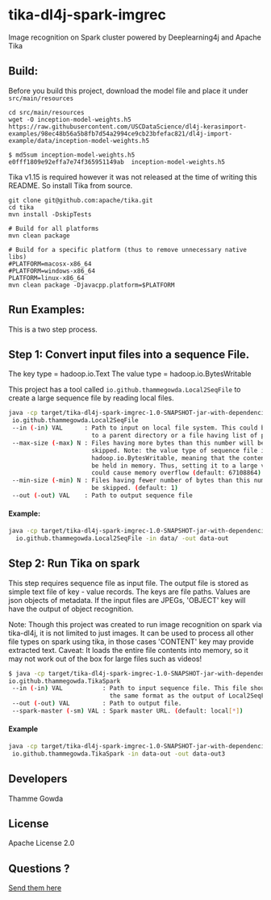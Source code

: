 # tika-dl4j-spark-imgrec
Image recognition on Spark cluster powered by Deeplearning4j and Apache Tika


## Build:

Before you build this project, download the model file and place it under `src/main/resources`

```
cd src/main/resources
wget -O inception-model-weights.h5 https://raw.githubusercontent.com/USCDataScience/dl4j-kerasimport-examples/98ec48b56a5b8fb7d54a2994ce9cb23bfefac821/dl4j-import-example/data/inception-model-weights.h5

$ md5sum inception-model-weights.h5
e0fff1809e92effa7e74f365951149ab  inception-model-weights.h5
```

Tika v1.15 is required however it was not released at the time of writing this README. So install Tika from source.

```
git clone git@github.com:apache/tika.git
cd tika
mvn install -DskipTests
```


```
# Build for all platforms
mvn clean package

# Build for a specific platform (thus to remove unnecessary native libs)
#PLATFORM=macosx-x86_64
#PLATFORM=windows-x86_64
PLATFORM=linux-x86_64
mvn clean package -Djavacpp.platform=$PLATFORM
```

## Run Examples:

This is a two step process.
## Step 1: Convert input files into a sequence File.

The key type = hadoop.io.Text
The value type = hadoop.io.BytesWritable

This project has a tool called `io.github.thammegowda.Local2SeqFile`
 to create a large sequence file by reading local files.

```bash
java -cp target/tika-dl4j-spark-imgrec-1.0-SNAPSHOT-jar-with-dependencies.jar \
 io.github.thammegowda.Local2SeqFile
 --in (-in) VAL      : Path to input on local file system. This could be path
                       to a parent directory or a file having list of paths.
 --max-size (-max) N : Files having more bytes than this number will be
                       skipped. Note: the value type of sequence file is
                       hadoop.io.BytesWritable, meaning that the content will
                       be held in memory. Thus, setting it to a large value
                       could cause memory overflow (default: 67108864)
 --min-size (-min) N : Files having fewer number of bytes than this number will
                       be skipped. (default: 1)
 --out (-out) VAL    : Path to output sequence file

```

#### Example:

```bash
java -cp target/tika-dl4j-spark-imgrec-1.0-SNAPSHOT-jar-with-dependencies.jar \
  io.github.thammegowda.Local2SeqFile -in data/ -out data-out
```

## Step 2: Run Tika on spark

This step requires sequence file as input file.
The output file is stored as simple text file of key - value records.
The keys are file paths. Values are json objects of metadata.
If the input files are JPEGs, 'OBJECT' key will have the output of object recognition.

Note: Though this project was created to run image recognition on spark via tika-dl4j,
it is not limited to just images. It can be used to process all other file types on spark using tika,
 in those cases 'CONTENT' key may provide extracted text.
Caveat: It loads the entire file contents into memory, so it may not work out of the box for large files such as videos!

```bash
$ java -cp target/tika-dl4j-spark-imgrec-1.0-SNAPSHOT-jar-with-dependencies.jar \
io.github.thammegowda.TikaSpark
 --in (-in) VAL           : Path to input sequence file. This file should be in
                            the same format as the output of Local2SeqFile.
 --out (-out) VAL         : Path to output file.
 --spark-master (-sm) VAL : Spark master URL. (default: local[*])

```

#### Example

```bash
java -cp target/tika-dl4j-spark-imgrec-1.0-SNAPSHOT-jar-with-dependencies.jar \
 io.github.thammegowda.TikaSpark -in data-out -out data-out3
```

## Developers

Thamme Gowda

## License

Apache License 2.0

## Questions ?

[Send them here](https://twitter.com/intent/tweet?text=%40thammegowda%20Hey%20TG%2C%20I%20have%20%20a%20question&source=webclient)


